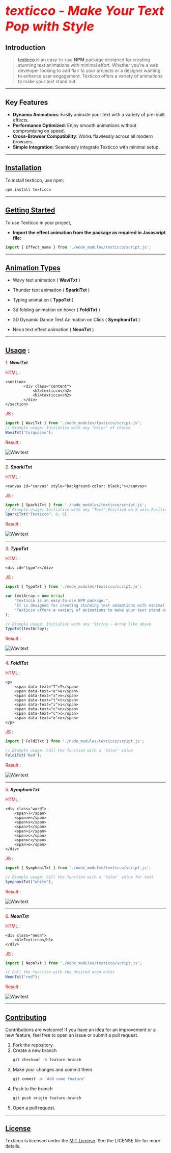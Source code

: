 _<h1 style="color:red; font-size:40px; margin-top:0">texticco - Make Your Text Pop with Style</h1>_
---

## Introduction

>[texticco](#) is an easy-to-use **NPM** package designed for creating stunning text animations with minimal effort. Whether you're a web developer looking to add flair to your projects or a designer wanting to enhance user engagement, Texticco offers a variety of animations to make your text stand out.

---

## Key Features

- **Dynamic Animations**: Easily animate your text with a variety of pre-built effects.
- **Performance Optimized**: Enjoy smooth animations without compromising on speed.
- **Cross-Browser Compatibility**: Works flawlessly across all modern browsers.
- **Simple Integration**: Seamlessly integrate Texticco with minimal setup.

---

## <u>Installation</u>

To install texticco, use npm:

```bash
npm install texticco
```

---

## <u>Getting Started</u>

To use Texticco in your project,

- **Import the effect animation from the package as required in Javascript file:**

```javascript
import { Effect_name } from './node_modules/texticco/script.js';
```

---

## <u>Animation Types</u>

-  Wavy text animation ( **WaviTxt** ) 

-  Thunder text animation ( **SparkiTxt** ) 

-  Typing animation ( **TypoTxt** ) 

-  3d folding animation on hover ( **FoldiTxt** ) 

-  3D Dynamic Dance Text Animation on Click ( **SymphoniTxt** ) 

-  Neon text effect animation ( **NeonTxt** ) 

---

## <u>Usage</u> :

<span style="color:red">1. </span>**_WaviTxt_**

<span style="color:red">HTML :</span>

```
<section>
        <div class="content">            
            <h2>texticco</h2>
            <h2>texticco</h2>
        </div>
</section>
```

<span style="color:red">JS :</span>

```javascript
import { WaviTxt } from './node_modules/texticco/script.js';
// Example usage: Initialize with any "Color" of choice
WaviTxt('turquoise');
```

<span style="color:red">Result :</span>

![Wavitext](assets/wavi.gif)

<hr/>



<span style="color:red">2. </span>**_SparkiTxt_**

<span style="color:red">HTML :</span>

```
<canvas id="canvas" style="background-color: black;"></canvas>
```

<span style="color:red">JS :</span>

```javascript
import { SparkiTxt } from './node_modules/texticco/script.js';
// Example usage: Initialize with any "Text",Position on X axis,Position on Y axis 
SparkiTxt("Texticco", 0, 0);
```

<span style="color:red">Result :</span>

![Wavitext](assets/sparki.gif)

<hr/>



<span style="color:red">3. </span>**_TypoTxt_**

<span style="color:red">HTML :</span>

```
<div id="typo"></div>
```

<span style="color:red">JS :</span>

```javascript
import { TypoTxt } from './node_modules/texticco/script.js';

var textArray = new Array(
    "Texticco is an easy-to-use NPM package.",
    "It is designed for creating stunning text animations with minimal effort.",
    "Texticco offers a variety of animations to make your text stand out"
);

// Example usage: Initialize with any 'String ~ Array like above
TypoTxt(textArray);
```

<span style="color:red">Result :</span>

![Wavitext](assets/typo.gif)

<hr/>



<span style="color:red">4. </span>**_FoldiTxt_**

<span style="color:red">HTML :</span>

```
<p>
    <span data-text="T">T</span>
    <span data-text="e">e</span>
    <span data-text="x">x</span>
    <span data-text="t">t</span>
    <span data-text="i">i</span>
    <span data-text="c">c</span>
    <span data-text="c">c</span>
    <span data-text="o">o</span>
</p>
```

<span style="color:red">JS :</span>

```javascript
import { FoldiTxt } from './node_modules/texticco/script.js';

// Example usage: Call the function with a 'Color' value
FoldiTxt('Red');
```

<span style="color:red">Result :</span>

![Wavitext](assets/foldi.gif)

<hr/>



<span style="color:red">5. </span>**_SymphoniTxt_**

<span style="color:red">HTML :</span>

```
<div class="word">
    <span>T</span>
    <span>e</span>
    <span>x</span>
    <span>t</span>
    <span>i</span>
    <span>c</span>
    <span>c</span>
    <span>o</span>
</div>
```

<span style="color:red">JS :</span>

```javascript
import { SymphoniTxt } from './node_modules/texticco/script.js';

// Example usage: Call the function with a 'Color' value for text 
SymphoniTxt("white");
```

<span style="color:red">Result :</span>

![Wavitext](assets/symphoni.gif)

<hr/>



<span style="color:red">6. </span>**_NeonTxt_**

<span style="color:red">HTML :</span>

```
<div class="neon">
    <h1>Texticco</h1>
</div>
```

<span style="color:red">JS :</span>

```javascript
import { NeonTxt } from './node_modules/texticco/script.js';

// Call the function with the desired neon color
NeonTxt("red");
```

<span style="color:red">Result :</span>

![Wavitext](assets/neon.gif)

<hr/>


## <u>Contributing</u>

Contributions are welcome! If you have an idea for an improvement or a new feature, feel free to open an issue or submit a pull request.

1. Fork the repository.
2. Create a new branch 
    ```bash
    git checkout -b feature-branch
    ```
3. Make your changes and commit them 
    ```bash
    git commit -m 'Add some feature'
    ```
4. Push to the branch 
    ```bash
    git push origin feature-branch
    ```
5. Open a pull request.

---

## <u>License</u>

Texticco is licensed under the [MIT License](LICENSE). See the LICENSE file for more details.
